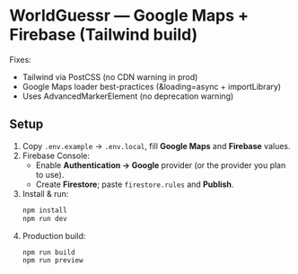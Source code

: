# WorldGuessr — Google Maps + Firebase (Tailwind build)

Fixes:
- Tailwind via PostCSS (no CDN warning in prod)
- Google Maps loader best-practices (&loading=async + importLibrary)
- Uses AdvancedMarkerElement (no deprecation warning)

## Setup
1) Copy `.env.example` → `.env.local`, fill **Google Maps** and **Firebase** values.
2) Firebase Console:
   - Enable **Authentication → Google** provider (or the provider you plan to use).
   - Create **Firestore**; paste `firestore.rules` and **Publish**.
3) Install & run:
   ```bash
   npm install
   npm run dev
   ```
4) Production build:
   ```bash
   npm run build
   npm run preview
   ```
